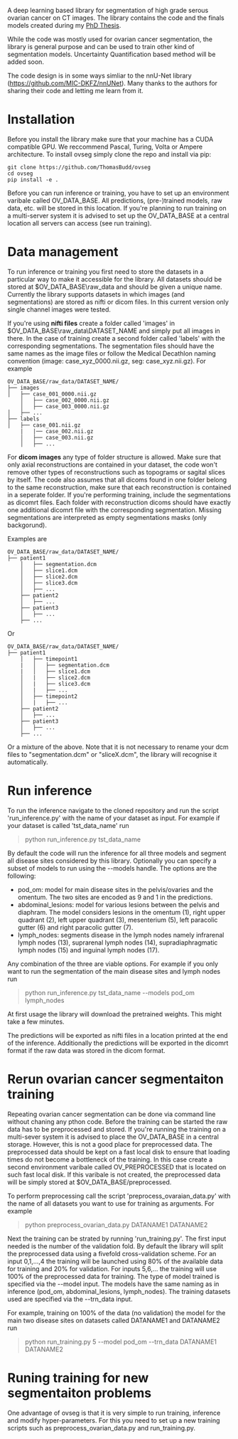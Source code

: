 A deep learning based library for segmentation of high grade serous ovarian cancer on CT images.
The library contains the code and the finals models created during my [PhD Thesis](https://doi.org/10.17863/CAM.87940).

While the code was mostly used for ovarian cancer segmentation, the library is general purpose and can be used to train other kind of segmentation models. Uncertainty Quantification based method will be added soon.

The code design is in some ways simliar to the nnU-Net library (https://github.com/MIC-DKFZ/nnUNet). Many thanks to the authors for sharing their code and letting me learn from it.

# Installation

Before you install the library make sure that your machine has a CUDA compatible GPU.
We reccommend Pascal, Turing, Volta or Ampere architecture.
To install ovseg simply clone the repo and install via pip:

```
git clone https://github.com/ThomasBudd/ovseg
cd ovseg
pip install -e .
```

Before you can run inference or training, you have to set up an environment varibale called OV_DATA_BASE.
All predictions, (pre-)trained models, raw data, etc. will be stored in this location.
If you're planning to run training on a multi-server system it is advised to set up the OV_DATA_BASE at a central location all servers can access (see run training).

# Data management

To run inference or training you first need to store the datasets in a particular way to make it accessible for the library. All datasets should be stored at $OV_DATA_BASE\raw_data and should be given a unique name. Currently the library supports datasets in which images (and segmentations) are stored as nifti or dicom files. In this current version only single channel images were tested.

If you're using **nifti files** create a folder called 'images' in $OV_DATA_BASE\raw_data\DATASET_NAME and simply put all images in there. In the case of training create a second folder called 'labels' with the corresponding segmentations. The segmentation files should have the same names as the image files or follow the Medical Decathlon naming convention (image: case_xyz_0000.nii.gz, seg: case_xyz.nii.gz). For example

	OV_DATA_BASE/raw_data/DATASET_NAME/
	├── images
  	│   ├── case_001_0000.nii.gz
    	│   ├── case_002_0000.nii.gz
    	│   ├── case_003_0000.nii.gz
   	│   ├── ...
  	├── labels
 	│   ├── case_001.nii.gz
    	|   |── case_002.nii.gz
    	│   ├── case_003.nii.gz
    	│   ├── ...
   

For **dicom images** any type of folder structure is allowed. Make sure that only axial reconstructions are contained in your dataset, the code won't remove other types of reconstructions such as topograms or sagital slices by itself. The code also assumes that all dicoms found in one folder belong to the same reconstruction, make sure that each reconstruction is contained in a seperate folder. If you're performing training, include the segmentations as dicomrt files. Each folder with reconstruction dicoms should have exactly one additional dicomrt file with the corresponding segmentation. Missing segmentations are interpreted as empty segmentations masks (only backgorund).

Examples are

	OV_DATA_BASE/raw_data/DATASET_NAME/
   	├── patient1
    	│   ├── segmentation.dcm
    	│   ├── slice1.dcm
    	│   ├── slice2.dcm
    	│   ├── slice3.dcm
    	│   ├── ...
    	├── patient2
    	│   ├── ...
    	├── patient3
    	│   ├── ...
    	├── ...


Or

	OV_DATA_BASE/raw_data/DATASET_NAME/
   	├── patient1
    	│   ├── timepoint1
    	|   │   ├── segmentation.dcm
    	|   │   ├── slice1.dcm
    	│   |   ├── slice2.dcm
    	│   |   ├── slice3.dcm
    	│   |   ├── ...
    	│   ├── timepoint2
    	│   |   ├── ...
    	├── patient2
    	│   ├── ...
    	├── patient3
    	│   ├── ...
    	├── ...

Or a mixture of the above. Note that it is not necessary to rename your dcm files to "segmentation.dcm" or "sliceX.dcm", the library will recognise it automatically.

# Run inference

To run the inference navigate to the cloned repository and run the script 'run_inference.py' with the name of your dataset as input. For example if your dataset is called 'tst_data_name' run

> python run_inference.py tst_data_name 

By default the code will run the inference for all three models and segment all disease sites considered by this library. Optionally you can specify a subset of models to run using the --models handle. The options are the following:

- pod_om: model for main disease sites in the pelvis/ovaries and the omentum. The two sites are encoded as 9 and 1 in the predictions.
- abdominal_lesions: model for various lesions between the pelvis and diaphram. The model considers lesions in the omentum (1), right upper quadrant (2), left upper quadrant (3), mesenterium (5), left paracolic gutter (6) and right  paracolic gutter (7).
- lymph_nodes: segments disease in the lymph nodes namely infrarenal lymph nodes (13), suprarenal lymph nodes (14), supradiaphragmatic lymph nodes (15) and inguinal 
lymph nodes (17).

Any combination of the three are viable options. For example if you only want to run the segmentation of the main disease sites and lymph nodes run

> python run_inference.py tst_data_name --models pod_om lymph_nodes

At first usage the library will download the pretrained weights. This might take a few minutes.

The predictions will be exported as nifti files in a location printed at the end of the inference. Additionally the predictions will be exported in the dicomrt format if the raw data was stored in the dicom format.

# Rerun ovarian cancer segmentaiton training

Repeating ovarian cancer segmentation can be done via command line without chaning any pthon code. Before the training can be started the raw data has to be preprocessed and stored. If you're running the training on a multi-sever system it is advised to place the OV_DATA_BASE in a central storage. However, this is not a good place for preprocessed data. The preprocessed data should be kept on a fast local disk to ensure that loading times do not become a bottleneck of the training. In this case create a second environment varibale called OV_PREPROCESSED that is located on such fast local disk. If this varibale is not created, the preprocessed data will be simply stored at $OV_DATA_BASE/preprocessed.

To perform preprocessing call the script 'preprocess_ovaraian_data.py' with the name of all datasets you want to use for training as arguments. For example
> python preprocess_ovarian_data.py DATANAME1 DATANAME2

Next the training can be strated by running 'run_training.py'. The first input needed is the number of the validation fold. By default the library will split the preprocessed data using a fivefold cross-validation scheme. For an input 0,1,...,4 the training will be launched using 80% of the available data for training and 20% for validation. For inputs 5,6,... the training will use 100% of the preprocessed data for training. The type of model trained is specified via the --model input. The models have the same naming as in inference (pod_om, abdominal_lesions, lymph_nodes). The training datasets used are specified via the --trn_data input.

For example, training on 100% of the data (no validation) the model for the main two disease sites on datasets called DATANAME1 and DATANAME2 run
> python run_training.py 5 --model pod_om --trn_data DATANAME1 DATANAME2

# Runing training for new segmentaiton problems

One advantage of ovseg is that it is very simple to run training, inference and modify hyper-parameters. For this you need to set up a new training scripts such as preprocess_ovarian_data.py and run_training.py.


